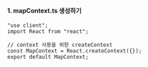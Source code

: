 
#### 1. mapContext.ts 생성하기

```tsx
"use client";
import React from "react";

// context 사용을 위한 createContext
const MapContext = React.createContext({});
export default MapContext;
```